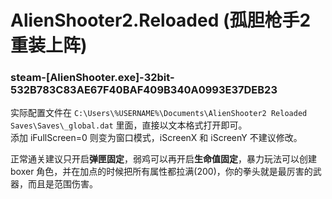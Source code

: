 # AlienShooter2.Reloaded (孤胆枪手2重装上阵)

### steam-[AlienShooter.exe]-32bit-532B783C83AE67F40BAF409B340A0993E37DEB23
实际配置文件在 `C:\Users\%USERNAME%\Documents\AlienShooter2 Reloaded Saves\Saves\_global.dat` 里面，直接以文本格式打开即可。  
添加 iFullScreen=0 则变为窗口模式，iScreenX 和 iScreenY 不建议修改。

正常通关建议只开启**弹匣固定**，弱鸡可以再开启**生命值固定**，暴力玩法可以创建 boxer 角色，并在加点的时候把所有属性都拉满(200)，你的拳头就是最厉害的武器，而且是范围伤害。